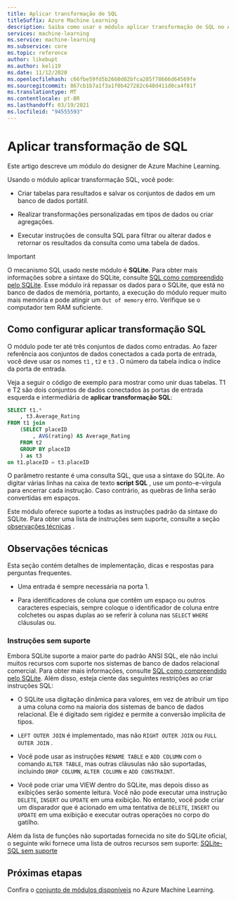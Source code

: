 ```yaml
---
title: Aplicar transformação de SQL
titleSuffix: Azure Machine Learning
description: Saiba como usar o módulo aplicar transformação de SQL no Azure Machine Learning para executar uma consulta do SQLite em conjuntos de dados de entrada para transformar os dados.
services: machine-learning
ms.service: machine-learning
ms.subservice: core
ms.topic: reference
author: likebupt
ms.author: keli19
ms.date: 11/12/2020
ms.openlocfilehash: c66fbe59fd5b2660d02bfca285f78666d64569fe
ms.sourcegitcommit: 867cb1b7a1f3a1f0b427282c648d411d0ca4f81f
ms.translationtype: MT
ms.contentlocale: pt-BR
ms.lasthandoff: 03/19/2021
ms.locfileid: "94555593"
---
```

# <a name="apply-sql-transformation"></a>Aplicar transformação de SQL

Este artigo descreve um módulo do designer de Azure Machine Learning.

Usando o módulo aplicar transformação SQL, você pode:
  
-   Criar tabelas para resultados e salvar os conjuntos de dados em um banco de dados portátil.  
  
-   Realizar transformações personalizadas em tipos de dados ou criar agregações.  
  
-   Executar instruções de consulta SQL para filtrar ou alterar dados e retornar os resultados da consulta como uma tabela de dados.  

> [!IMPORTANT]
> O mecanismo SQL usado neste módulo é **SQLite**. Para obter mais informações sobre a sintaxe do SQLite, consulte [SQL como compreendido pelo SQLite](https://www.sqlite.org/index.html).
> Esse módulo irá repassar os dados para o SQLite, que está no banco de dados de memória, portanto, a execução do módulo requer muito mais memória e pode atingir um `Out of memory` erro. Verifique se o computador tem RAM suficiente.

## <a name="how-to-configure-apply-sql-transformation"></a>Como configurar aplicar transformação SQL  

O módulo pode ter até três conjuntos de dados como entradas. Ao fazer referência aos conjuntos de dados conectados a cada porta de entrada, você deve usar os nomes `t1` , `t2` e `t3` . O número da tabela indica o índice da porta de entrada.  

Veja a seguir o código de exemplo para mostrar como unir duas tabelas. T1 e T2 são dois conjuntos de dados conectados às portas de entrada esquerda e intermediária de **aplicar transformação SQL**:

```sql
SELECT t1.*
    , t3.Average_Rating
FROM t1 join
    (SELECT placeID
        , AVG(rating) AS Average_Rating
    FROM t2
    GROUP BY placeID
    ) as t3
on t1.placeID = t3.placeID
```
  
O parâmetro restante é uma consulta SQL, que usa a sintaxe do SQLite. Ao digitar várias linhas na caixa de texto **script SQL** , use um ponto-e-vírgula para encerrar cada instrução. Caso contrário, as quebras de linha serão convertidas em espaços.  

Este módulo oferece suporte a todas as instruções padrão da sintaxe do SQLite. Para obter uma lista de instruções sem suporte, consulte a seção [observações técnicas](#technical-notes) .

##  <a name="technical-notes"></a>Observações técnicas  

Esta seção contém detalhes de implementação, dicas e respostas para perguntas frequentes.

-   Uma entrada é sempre necessária na porta 1.  
  
-   Para identificadores de coluna que contêm um espaço ou outros caracteres especiais, sempre coloque o identificador de coluna entre colchetes ou aspas duplas ao se referir à coluna nas `SELECT` `WHERE` cláusulas ou.  
  
### <a name="unsupported-statements"></a>Instruções sem suporte  

Embora SQLite suporte a maior parte do padrão ANSI SQL, ele não inclui muitos recursos com suporte nos sistemas de banco de dados relacional comercial. Para obter mais informações, consulte [SQL como compreendido pelo SQLite](http://www.sqlite.org/lang.html). Além disso, esteja ciente das seguintes restrições ao criar instruções SQL:  
  
- O SQLite usa digitação dinâmica para valores, em vez de atribuir um tipo a uma coluna como na maioria dos sistemas de banco de dados relacional. Ele é digitado sem rigidez e permite a conversão implícita de tipos.  
  
- `LEFT OUTER JOIN` é implementado, mas não `RIGHT OUTER JOIN` ou `FULL OUTER JOIN` .  

- Você pode usar as instruções `RENAME TABLE` e `ADD COLUMN` com o comando `ALTER TABLE`, mas outras cláusulas não são suportadas, incluindo `DROP COLUMN`, `ALTER COLUMN` e `ADD CONSTRAINT`.  
  
- Você pode criar uma VIEW dentro do SQLite, mas depois disso as exibições serão somente leitura. Você não pode executar uma instrução `DELETE`, `INSERT` ou `UPDATE` em uma exibição. No entanto, você pode criar um disparador que é acionado em uma tentativa de `DELETE`, `INSERT` ou `UPDATE` em uma exibição e executar outras operações no corpo do gatilho.  
  

Além da lista de funções não suportadas fornecida no site do SQLite oficial, o seguinte wiki fornece uma lista de outros recursos sem suporte: [SQLite-SQL sem suporte](http://www2.sqlite.org/cvstrac/wiki?p=UnsupportedSql)  
    
## <a name="next-steps"></a>Próximas etapas

Confira o [conjunto de módulos disponíveis](module-reference.md) no Azure Machine Learning. 
